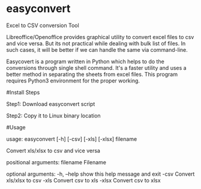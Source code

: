 # easyconvert
Excel to CSV conversion Tool

Libreoffice/Openoffice provides graphical utility to convert excel files to csv and vice versa.  But its not practical while dealing with bulk list of files. In such cases, it will be better if we can handle the same via command-line.

Easycovert is a program written in Python which helps to do the conversions through single shell command. It's a faster utility and uses a better method in separating the sheets from excel files. This program requires Python3 environment for the proper working.

#Install Steps

Step1: Download easyconvert script

Step2: Copy it to Linux binary location

#Usage

usage: easyconvert [-h] [-csv] [-xls] [-xlsx] filename

Convert xls/xlsx to csv and vice versa

positional arguments:
filename    Filename

optional arguments:
-h, –help  show this help message and exit
-csv        Convert xls/xlsx to csv
-xls        Convert csv to xls
-xlsx       Convert csv to xlsx
